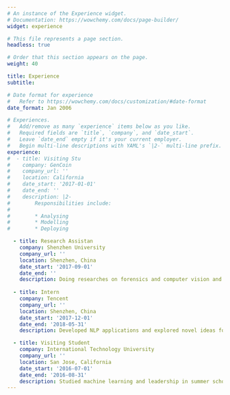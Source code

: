 ```yaml
---
# An instance of the Experience widget.
# Documentation: https://wowchemy.com/docs/page-builder/
widget: experience

# This file represents a page section.
headless: true

# Order that this section appears on the page.
weight: 40

title: Experience
subtitle:

# Date format for experience
#   Refer to https://wowchemy.com/docs/customization/#date-format
date_format: Jan 2006

# Experiences.
#   Add/remove as many `experience` items below as you like.
#   Required fields are `title`, `company`, and `date_start`.
#   Leave `date_end` empty if it's your current employer.
#   Begin multi-line descriptions with YAML's `|2-` multi-line prefix.
experience:
#  - title: Visiting Stu
#    company: GenCoin
#    company_url: ''
#    location: California
#    date_start: '2017-01-01'
#    date_end: ''
#    description: |2-
#        Responsibilities include:
#        
#        * Analysing
#        * Modelling
#        * Deploying

  - title: Research Assistan
    company: Shenzhen University
    company_url: ''
    location: Shenzhen, China
    date_start: '2017-09-01'
    date_end: ''
    description: Doing researches on forensics and computer vision and writer acadenmic papers.
    
  - title: Intern
    company: Tencent
    company_url: ''
    location: Shenzhen, China
    date_start: '2017-12-01'
    date_end: '2018-05-31'
    description: Developed NLP applications and explored novel ideas for man-machine dialogue.

  - title: Visiting Student
    company: International Technology University
    company_url: ''
    location: San Jose, California
    date_start: '2016-07-01'
    date_end: '2016-08-31'
    description: Studied machine learning and leadership in summer school, and visited top universities and companies.
---
```

